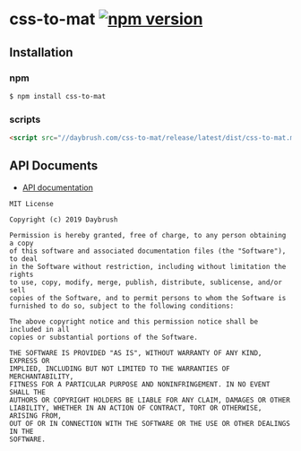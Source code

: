 # css-to-mat [![npm version](https://badge.fury.io/js/css-to-mat.svg)](https://badge.fury.io/js/css-to-mat)


## Installation
### npm
```bash
$ npm install css-to-mat
```

### scripts

```html
<script src="//daybrush.com/css-to-mat/release/latest/dist/css-to-mat.min.js"></script>
```

## API Documents
* [API documentation](https://daybrush.com/css-to-mat/release/latest/doc/)

```
MIT License

Copyright (c) 2019 Daybrush

Permission is hereby granted, free of charge, to any person obtaining a copy
of this software and associated documentation files (the "Software"), to deal
in the Software without restriction, including without limitation the rights
to use, copy, modify, merge, publish, distribute, sublicense, and/or sell
copies of the Software, and to permit persons to whom the Software is
furnished to do so, subject to the following conditions:

The above copyright notice and this permission notice shall be included in all
copies or substantial portions of the Software.

THE SOFTWARE IS PROVIDED "AS IS", WITHOUT WARRANTY OF ANY KIND, EXPRESS OR
IMPLIED, INCLUDING BUT NOT LIMITED TO THE WARRANTIES OF MERCHANTABILITY,
FITNESS FOR A PARTICULAR PURPOSE AND NONINFRINGEMENT. IN NO EVENT SHALL THE
AUTHORS OR COPYRIGHT HOLDERS BE LIABLE FOR ANY CLAIM, DAMAGES OR OTHER
LIABILITY, WHETHER IN AN ACTION OF CONTRACT, TORT OR OTHERWISE, ARISING FROM,
OUT OF OR IN CONNECTION WITH THE SOFTWARE OR THE USE OR OTHER DEALINGS IN THE
SOFTWARE.
```